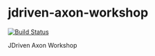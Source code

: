 # jdriven-axon-workshop

[![Build Status](https://travis-ci.org/tomdevroomen/jdriven-axon-workshop.svg?branch=master)](https://travis-ci.org/tomdevroomen/jdriven-axon-workshop)

JDriven Axon Workshop

